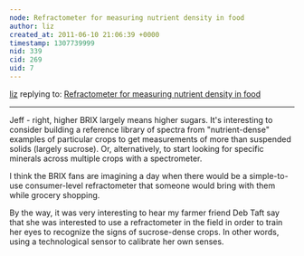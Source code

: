 ```yaml
---
node: Refractometer for measuring nutrient density in food
author: liz
created_at: 2011-06-10 21:06:39 +0000
timestamp: 1307739999
nid: 339
cid: 269
uid: 7
---
```




[liz](../profile/liz) replying to: [Refractometer for measuring nutrient density in food](../notes/liz/6-7-2011/refractometer-measuring-nutrient-density)

----
Jeff - right, higher BRIX largely means higher sugars. It's interesting to consider building a reference library of spectra from "nutrient-dense" examples of particular crops to get measurements of more than suspended solids (largely sucrose). Or, alternatively, to start looking for specific minerals across multiple crops with a spectrometer. 

I think the BRIX fans are imagining a day when there would be a simple-to-use consumer-level refractometer that someone would bring with them while grocery shopping. 

By the way, it was very interesting to hear my farmer friend Deb Taft say that she was interested to use a refractometer in the field in order to train her eyes to recognize the signs of sucrose-dense crops. In other words, using a technological sensor to calibrate her own senses. 